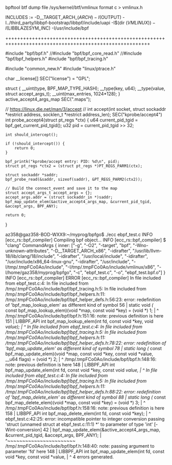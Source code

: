 bpftool btf dump file /sys/kernel/btf/vmlinux format c > vmlinux.h


INCLUDES := -D__TARGET_ARCH_$(ARCH) -I$(OUTPUT) -I../third_party/libbpf-bootstrap/libbpf/include/uapi -I$(dir $(VMLINUX)) -I$(LIBBLAZESYM_INC) -I/usr/include/bpf


+++++++++++++++++++++++++++++++++++++++++++++++++++++++++++++++++++++++++++++++++++++++++++++++++++++++

#include "bpf/bpf.h"
//#include "bpf/bpf_core_read.h"
//#include "bpf/bpf_helpers.h"
#include "bpf/bpf_tracing.h"

#include "common_new.h"
#include "linux/ptrace.h"

char __license[] SEC("license") = "GPL";

struct {
  __uint(type, BPF_MAP_TYPE_HASH);
  __type(key, u64);
  __type(value, struct accept_args_t);
  __uint(max_entries, 1024*128);
} active_accept4_args_map SEC(".maps");



// https://linux.die.net/man/3/accept
// int accept(int socket, struct sockaddr *restrict address, socklen_t *restrict address_len);
SEC("kprobe/accept4")
int probe_accept4(struct pt_regs *ctx) {
    u64 current_pid_tgid = bpf_get_current_pid_tgid();
    u32 pid = current_pid_tgid >> 32;

    int should_intercept(); 

    if (!should_intercept()) {
        return 0;
    }

    bpf_printk("kprobe/accept entry: PID: %d\n", pid);
    struct pt_regs *ctx2 = (struct pt_regs *)PT_REGS_PARM1(ctx);

    struct sockaddr *saddr;
    bpf_probe_read(&saddr, sizeof(saddr), &PT_REGS_PARM2(ctx2));

    // Build the connect_event and save it to the map
    struct accept_args_t accept_args = {};
    accept_args.addr = (struct sockaddr_in *)saddr;
    bpf_map_update_elem(&active_accept4_args_map, &current_pid_tgid, &accept_args, BPF_ANY);

    return 0;
}

az358@gaz358-BOD-WXX9:~/myprog/bpfgo$ ./ecc ebpf_test.c
INFO [ecc_rs::bpf_compiler] Compiling bpf object...
INFO [ecc_rs::bpf_compiler] $ "clang" CommandArgs { inner: ["-g", "-O2", "-target", "bpf", "-Wno-unknown-attributes", "-D__TARGET_ARCH_x86", "-idirafter", "/usr/lib/llvm-18/lib/clang/18/include", "-idirafter", "/usr/local/include", "-idirafter", "/usr/include/x86_64-linux-gnu", "-idirafter", "/usr/include", "-I/tmp/.tmpFCo0Ao/include", "-I/tmp/.tmpFCo0Ao/include/vmlinux/x86", "-I/home/gaz358/myprog/bpfgo", "-c", "ebpf_test.c", "-o", "ebpf_test.bpf.o"] }
INFO [ecc_rs::bpf_compiler] 
ERROR [ecc_rs::bpf_compiler] In file included from ebpf_test.c:4:
In file included from /tmp/.tmpFCo0Ao/include/bpf/bpf_tracing.h:5:
In file included from /tmp/.tmpFCo0Ao/include/bpf/bpf_helpers.h:11:
/tmp/.tmpFCo0Ao/include/bpf/bpf_helper_defs.h:56:23: error: redefinition of 'bpf_map_lookup_elem' as different kind of symbol
   56 | static void *(* const bpf_map_lookup_elem)(void *map, const void *key) = (void *) 1;
      |                       ^
/tmp/.tmpFCo0Ao/include/bpf/bpf.h:151:16: note: previous definition is here
  151 | LIBBPF_API int bpf_map_lookup_elem(int fd, const void *key, void *value);
      |                ^
In file included from ebpf_test.c:4:
In file included from /tmp/.tmpFCo0Ao/include/bpf/bpf_tracing.h:5:
In file included from /tmp/.tmpFCo0Ao/include/bpf/bpf_helpers.h:11:
/tmp/.tmpFCo0Ao/include/bpf/bpf_helper_defs.h:78:22: error: redefinition of 'bpf_map_update_elem' as different kind of symbol
   78 | static long (* const bpf_map_update_elem)(void *map, const void *key, const void *value, __u64 flags) = (void *) 2;
      |                      ^
/tmp/.tmpFCo0Ao/include/bpf/bpf.h:148:16: note: previous definition is here
  148 | LIBBPF_API int bpf_map_update_elem(int fd, const void *key, const void *value,
      |                ^
In file included from ebpf_test.c:4:
In file included from /tmp/.tmpFCo0Ao/include/bpf/bpf_tracing.h:5:
In file included from /tmp/.tmpFCo0Ao/include/bpf/bpf_helpers.h:11:
/tmp/.tmpFCo0Ao/include/bpf/bpf_helper_defs.h:88:22: error: redefinition of 'bpf_map_delete_elem' as different kind of symbol
   88 | static long (* const bpf_map_delete_elem)(void *map, const void *key) = (void *) 3;
      |                      ^
/tmp/.tmpFCo0Ao/include/bpf/bpf.h:158:16: note: previous definition is here
  158 | LIBBPF_API int bpf_map_delete_elem(int fd, const void *key);
      |                ^
ebpf_test.c:42:25: error: incompatible pointer to integer conversion passing 'struct (unnamed struct at ebpf_test.c:11:1) *' to parameter of type 'int' [-Wint-conversion]
   42 |     bpf_map_update_elem(&active_accept4_args_map, &current_pid_tgid, &accept_args, BPF_ANY);
      |                         ^~~~~~~~~~~~~~~~~~~~~~~~
/tmp/.tmpFCo0Ao/include/bpf/bpf.h:148:40: note: passing argument to parameter 'fd' here
  148 | LIBBPF_API int bpf_map_update_elem(int fd, const void *key, const void *value,
      |                                        ^
4 errors generated.
